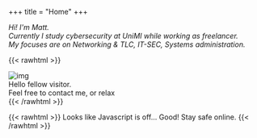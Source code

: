 +++
title = "Home"
+++

_Hi! I'm Matt._ <br>
_Currently I study cybersecurity at UniMI while working as freelancer._ <br>
_My focuses are on Networking & TLC, IT-SEC, Systems administration._ <br>
 
{{< rawhtml >}}
<html>
<head>
<style>

.container2 {
  position: relative;
  margin-left: auto;
  margin-right: auto;
  margin-bottom: 15px;
}

.image2 {
    display: block;
    width: 42% !important;
    height: auto;
    max-width: 42% !important;
    margin-left: auto;
    margin-right: auto;
    box-shadow: inset 0 4px 5px 3px rgba(0,0,0,.2), 0 6px 20px 0 rgba(0,0,0,.19);
}

.overlay2 {
    position: absolute;
    bottom: 100%;
    left: 0;
    right: 0;
    background-color: gray;
    overflow: hidden;
    width: 42%;
    height: 0;
    transition: .5s ease;
    margin-left: auto;
    margin-right: auto;
}

.container2:hover .overlay2 {
  bottom: 0;
  height: 100%;
}

.text3 {
  white-space: nowrap; 
  color: white;
  font-size: 70%;
  font-family: Raleway;
  position: absolute;
  overflow: hidden;
  top: 50%;
  left: 50%;
  transform: translate(-50%, -50%);
  -ms-transform: translate(-50%, -50%);
}
</style>
</head>

<body>

<div class="container2">
<img class="image2" src="img/DAkixWu.jpg" alt="img">
  <div class="overlay2">
    <div class="text3"> Hello fellow visitor. <br> Feel free to contact me, or relax </div>
  </div>
</div>
</body>
</html>
{{< /rawhtml >}}

{{< rawhtml >}}
 		<noscript> Looks like Javascript is off... Good! Stay safe online. </noscript>
{{< /rawhtml >}}